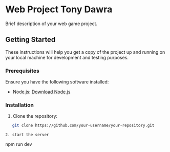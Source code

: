 # Web Project Tony Dawra

Brief description of your web game project.

## Getting Started

These instructions will help you get a copy of the project up and running on your local machine for development and testing purposes.

### Prerequisites

Ensure you have the following software installed:

- Node.js: [Download Node.js](https://nodejs.org/)

### Installation

1. Clone the repository:

```bash
   git clone https://github.com/your-username/your-repository.git
```
```
2. start the server
```
npm run dev
```
